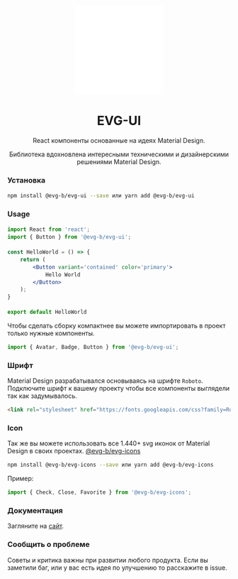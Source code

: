<p align="center">
  <a href="">
    <img height="200" src="https://raw.githubusercontent.com/evg-b/EVG-UI/main/docsite/static/img/logo.svg">
  </a>
</p>

<h1 align="center">EVG-UI</h1>

<p align="center">React компоненты основанные на идеях Material Design.</p>

<p align="center">
Библиотека вдохновлена интересными техническими и дизайнерскими решениями Material Design.
</p>

### Установка
```sh
npm install @evg-b/evg-ui --save или yarn add @evg-b/evg-ui
```

### Usage
```jsx
import React from 'react';
import { Button } from '@evg-b/evg-ui';

const HelloWorld = () => {
    return (
        <Button variant='contained' color='primary'>
            Hello World
        </Button>
    );
}

export default HelloWorld
```

Чтобы сделать сборку компактнее вы можете импортировать в проект только нужные компоненты.

```jsx
import { Avatar, Badge, Button } from '@evg-b/evg-ui';
```

### Шрифт

Material Design разрабатывался основываясь на шрифте `Roboto`.
Подключите шрифт к вашему проекту чтобы все компоненты выглядели так как задумывалось. 

```html
<link rel="stylesheet" href="https://fonts.googleapis.com/css?family=Roboto:300,400,500,600,700" />
```

### Icon

Так же вы можете использовать все 1.440+ svg иконок от Material Design в своих проектах. [@evg-b/evg-icons](https://github.com/evg-b/EVG-UI/tree/main/packages/evg-icons)

```sh
npm install @evg-b/evg-icons --save или yarn add @evg-b/evg-icons
```

Пример:
```jsx
import { Check, Close, Favorite } from '@evg-b/evg-icons';
```

### Документация
Загляните на [сайт](https://evg-b.github.io/EVG-UI/).


### Сообщить о проблеме
Советы и критика важны при развитии любого продукта. Если вы заметили баг, или у вас есть идея по улучшению то расскажите в issue.
